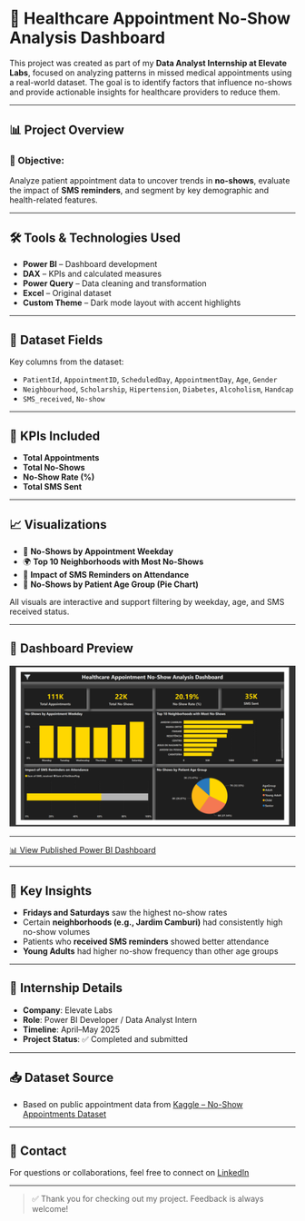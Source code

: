 # 🏥 Healthcare Appointment No-Show Analysis Dashboard

This project was created as part of my **Data Analyst Internship at Elevate Labs**, focused on analyzing patterns in missed medical appointments using a real-world dataset. The goal is to identify factors that influence no-shows and provide actionable insights for healthcare providers to reduce them.

---

## 📊 Project Overview

### 🎯 Objective:
Analyze patient appointment data to uncover trends in **no-shows**, evaluate the impact of **SMS reminders**, and segment by key demographic and health-related features.

---

## 🛠 Tools & Technologies Used
- **Power BI** – Dashboard development
- **DAX** – KPIs and calculated measures
- **Power Query** – Data cleaning and transformation
- **Excel** – Original dataset
- **Custom Theme** – Dark mode layout with accent highlights

---

## 📁 Dataset Fields
Key columns from the dataset:
- `PatientId`, `AppointmentID`, `ScheduledDay`, `AppointmentDay`, `Age`, `Gender`
- `Neighbourhood`, `Scholarship`, `Hipertension`, `Diabetes`, `Alcoholism`, `Handcap`
- `SMS_received`, `No-show`

---

## 📌 KPIs Included
- **Total Appointments**  
- **Total No-Shows**  
- **No-Show Rate (%)**  
- **Total SMS Sent**

---

## 📈 Visualizations
- 📅 **No-Shows by Appointment Weekday**  
- 🌍 **Top 10 Neighborhoods with Most No-Shows**  
- 💬 **Impact of SMS Reminders on Attendance**  
- 👥 **No-Shows by Patient Age Group (Pie Chart)**

All visuals are interactive and support filtering by weekday, age, and SMS received status.

---

## 📸 Dashboard Preview

![Dashboard Screenshot](https://github.com/TejasDeveloper-analyst/Elevate_labs/blob/e4bfdc4b5aba03639815e11ba17df3a5819defd1/PROJECT_2/Dashboard.png)

---

[📊 View Published Power BI Dashboard](https://app.powerbi.com/view?r=eyJrIjoiNGUwMmFkYTYtNDljZS00ODBhLWI0OTgtNzk1NzM4OWJiZDZkIiwidCI6IjUwMTcxNjkxLTExNDItNDFjMi1hNzZjLWM2MDljZDExMmYzZiJ9)

---

## 🧠 Key Insights

- **Fridays and Saturdays** saw the highest no-show rates  
- Certain **neighborhoods (e.g., Jardim Camburi)** had consistently high no-show volumes  
- Patients who **received SMS reminders** showed better attendance  
- **Young Adults** had higher no-show frequency than other age groups

---

## 📅 Internship Details

- **Company**: Elevate Labs  
- **Role**: Power BI Developer / Data Analyst Intern  
- **Timeline**: April–May 2025  
- **Project Status**: ✅ Completed and submitted

---

## 📥 Dataset Source

- Based on public appointment data from [Kaggle – No-Show Appointments Dataset](https://www.kaggle.com/datasets/joniarroba/noshowappointments)

---

## 💬 Contact

For questions or collaborations, feel free to connect on [LinkedIn](https://www.linkedin.com/in/tejas-data-analyst/)

---

> ✅ Thank you for checking out my project. Feedback is always welcome!



